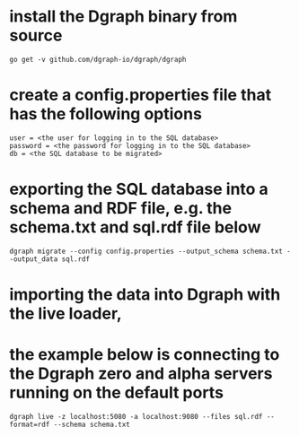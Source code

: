 # install the Dgraph binary from source
```
go get -v github.com/dgraph-io/dgraph/dgraph
```

# create a config.properties file that has the following options
```
user = <the user for logging in to the SQL database>
password = <the password for logging in to the SQL database>
db = <the SQL database to be migrated>
```

# exporting the SQL database into a schema and RDF file, e.g. the schema.txt and sql.rdf file below
```
dgraph migrate --config config.properties --output_schema schema.txt --output_data sql.rdf
```

# importing the data into Dgraph with the live loader,
# the example below is connecting to the Dgraph zero and alpha servers running on the default ports
```
dgraph live -z localhost:5080 -a localhost:9080 --files sql.rdf --format=rdf --schema schema.txt
```

